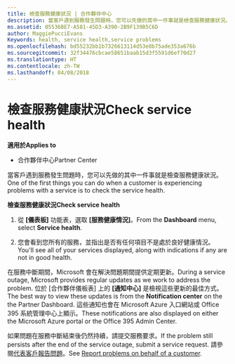 ```yaml
---
title: 檢查服務健康狀況 | 合作夥伴中心
description: 當客戶遇到服務發生問題時，您可以先做的其中一件事就是檢查服務健康狀況。
ms.assetid: 05536BE7-A581-45D3-A390-2B9F139B5C6D
author: MaggiePucciEvans
Keywords: health, service health,service problems
ms.openlocfilehash: bd55232bb1b7326613114d53e8b75ade353a676b
ms.sourcegitcommit: 32f34476cbcae58651baab15d3f5591d6ef70d27
ms.translationtype: HT
ms.contentlocale: zh-TW
ms.lasthandoff: 04/08/2018
---
```

# <a name="check-service-health"></a><span data-ttu-id="af746-103">檢查服務健康狀況</span><span class="sxs-lookup"><span data-stu-id="af746-103">Check service health</span></span>

**<span data-ttu-id="af746-104">適用於</span><span class="sxs-lookup"><span data-stu-id="af746-104">Applies to</span></span>**

-  <span data-ttu-id="af746-105">合作夥伴中心</span><span class="sxs-lookup"><span data-stu-id="af746-105">Partner Center</span></span>

<span data-ttu-id="af746-106">當客戶遇到服務發生問題時，您可以先做的其中一件事就是檢查服務健康狀況。</span><span class="sxs-lookup"><span data-stu-id="af746-106">One of the first things you can do when a customer is experiencing problems with a service is to check the service health.</span></span>

**<span data-ttu-id="af746-107">檢查服務健康狀況</span><span class="sxs-lookup"><span data-stu-id="af746-107">Check service health</span></span>**

1.  <span data-ttu-id="af746-108">從 **\[儀表板\]** 功能表，選取 **\[服務健康情況\]**。</span><span class="sxs-lookup"><span data-stu-id="af746-108">From the **Dashboard** menu, select **Service health**.</span></span> 

2.  <span data-ttu-id="af746-109">您會看到您所有的服務，並指出是否有任何項目不是處於良好健康情況。</span><span class="sxs-lookup"><span data-stu-id="af746-109">You'll see all of your services displayed, along with indications if any are not in good health.</span></span> 

<span data-ttu-id="af746-110">在服務中斷期間，Microsoft 會在解決問題期間提供定期更新。</span><span class="sxs-lookup"><span data-stu-id="af746-110">During a service outage, Microsoft provides regular updates as we work to address the problem.</span></span> <span data-ttu-id="af746-111">位於 \[合作夥伴儀板表\] 上的 **\[通知中心\]** 是檢視這些更新的最佳方式。</span><span class="sxs-lookup"><span data-stu-id="af746-111">The best way to view these updates is from the **Notification center** on the the Partner Dashboard.</span></span> <span data-ttu-id="af746-112">這些通知也會在 Microsoft Azure 入口網站或 Office 395 系統管理中心上顯示。</span><span class="sxs-lookup"><span data-stu-id="af746-112">These notifications are also displayed on either the Microsoft Azure portal or the Office 395 Admin Center.</span></span>

<span data-ttu-id="af746-113">如果問題在服務中斷結束後仍然持續，請提交服務要求。</span><span class="sxs-lookup"><span data-stu-id="af746-113">If the problem still persists after the end of the service outage, submit a service request.</span></span> <span data-ttu-id="af746-114">請參閱[代表客戶報告問題](report-problems-on-behalf-of-a-customer.md)。</span><span class="sxs-lookup"><span data-stu-id="af746-114">See [Report problems on behalf of a customer](report-problems-on-behalf-of-a-customer.md).</span></span>

 

 



